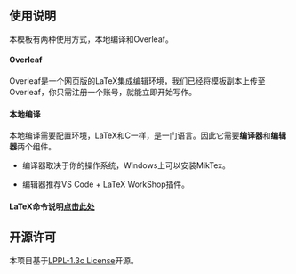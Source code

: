 ## 使用说明

本模板有两种使用方式，本地编译和Overleaf。

#### Overleaf

Overleaf是一个网页版的LaTeX集成编辑环境，我们已经将模板副本上传至Overleaf，你只需注册一个账号，就能立即开始写作。

#### 本地编译

本地编译需要配置环境，LaTeX和C一样，是一门语言。因此它需要**编译器**和**编辑器**两个组件。

+   编译器取决于你的操作系统，Windows上可以安装MikTex。

+   编辑器推荐VS Code + LaTeX WorkShop插件。



#### LaTeX命令说明[点击此处](latex_cmd.md)



## 开源许可

本项目基于[LPPL-1.3c License](https://github.com/blueloveTH/cucthesis/blob/main/License)开源。